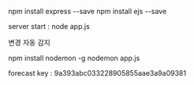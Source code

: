 
npm install express --save 
npm install ejs --save 

server start : node app.js

변경 자동 감지  

npm install nodemon -g
nodemon app.js 


forecast key : 9a393abc033228905855aae3a9a09381